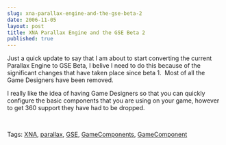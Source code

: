 ```yaml
---
slug: xna-parallax-engine-and-the-gse-beta-2
date: 2006-11-05
layout: post
title: XNA Parallax Engine and the GSE Beta 2
published: true
---
```

<p>Just a quick update to say that I am about to start converting the current Parallax Engine to GSE Beta, I belive I need to do this because of the significant changes that have taken place since beta 1.  Most of all the Game Designers have been removed.</p> <p>I really like the idea of having Game Designers so that you can quickly configure the basic components that you are using on your game, however to get 360 support they have had to be dropped.</p> <p> </p> <div class="wlWriterSmartContent" style="padding-right: 0px; display: inline; padding-left: 0px; padding-bottom: 0px; margin: 0px; padding-top: 0px;">Tags: <a href="http://www.kinlan.co.uk/tag/XNA" rel="tag">XNA</a>, <a href="http://www.kinlan.co.uk/tag/parallax" rel="tag">parallax</a>, <a href="http://www.kinlan.co.uk/tag/GSE" rel="tag">GSE</a>, <a href="http://www.kinlan.co.uk/tag/GameComponents" rel="tag">GameComponents</a>, <a href="http://www.kinlan.co.uk/tag/GameComponent" rel="tag">GameComponent</a>
</div><div class="blogger-post-footer"><img class="posterous_download_image" src="https://blogger.googleusercontent.com/tracker/8109338-116272850359094646?l=www.kinlan.co.uk%2Findex.html" height="1" alt="" width="1" /></div>

